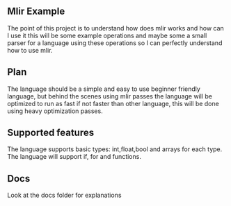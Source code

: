 ## Mlir Example
The point of this project is to understand how does mlir works and how can I use it this will be some example operations
and maybe some a small parser for a language using these operations so I can perfectly understand how to use mlir.

## Plan
The language should be a simple and easy to use beginner friendly language, but behind the scenes using mlir passes
the language will be optimized to run as fast if not faster than other language, this will be done using heavy optimization passes.

## Supported features
The language supports basic types: int,float,bool and arrays for each type.
The language will support if, for and functions.

## Docs
Look at the docs folder for explanations
